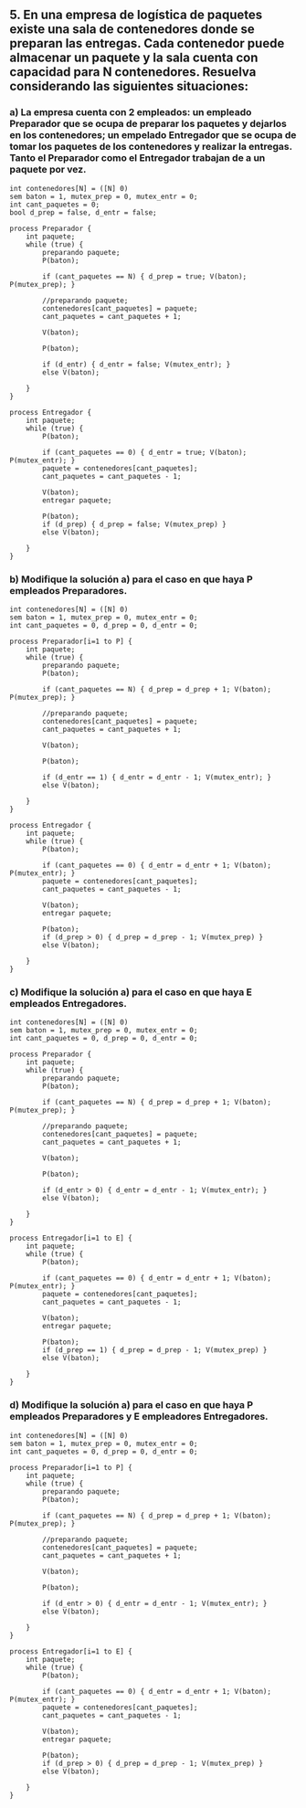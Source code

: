 ## 5. En una empresa de logística de paquetes existe una sala de contenedores donde se preparan las entregas. Cada contenedor puede almacenar un paquete y la sala cuenta con capacidad para N contenedores. Resuelva considerando las siguientes situaciones:

### a) La empresa cuenta con 2 empleados: un empleado Preparador que se ocupa de preparar los paquetes y dejarlos en los contenedores; un empelado Entregador que se ocupa de tomar los paquetes de los contenedores y realizar la entregas. Tanto el Preparador como el Entregador trabajan de a un paquete por vez.
```
int contenedores[N] = ([N] 0)
sem baton = 1, mutex_prep = 0, mutex_entr = 0;
int cant_paquetes = 0;
bool d_prep = false, d_entr = false;

process Preparador {
    int paquete;
    while (true) {
        preparando paquete;
        P(baton);
        
        if (cant_paquetes == N) { d_prep = true; V(baton); P(mutex_prep); }
        
        //preparando paquete;
        contenedores[cant_paquetes] = paquete;
        cant_paquetes = cant_paquetes + 1;

        V(baton);

        P(baton);
        
        if (d_entr) { d_entr = false; V(mutex_entr); } 
        else V(baton);
    
    }
}

process Entregador {
    int paquete;
    while (true) {
        P(baton);

        if (cant_paquetes == 0) { d_entr = true; V(baton); P(mutex_entr); }
        paquete = contenedores[cant_paquetes];
        cant_paquetes = cant_paquetes - 1;

        V(baton);
        entregar paquete;

        P(baton);
        if (d_prep) { d_prep = false; V(mutex_prep) }
        else V(baton);

    }
}

```
### b) Modifique la solución a) para el caso en que haya P empleados Preparadores.
```
int contenedores[N] = ([N] 0)
sem baton = 1, mutex_prep = 0, mutex_entr = 0;
int cant_paquetes = 0, d_prep = 0, d_entr = 0;

process Preparador[i=1 to P] {
    int paquete;
    while (true) {
        preparando paquete;
        P(baton);
        
        if (cant_paquetes == N) { d_prep = d_prep + 1; V(baton); P(mutex_prep); }
        
        //preparando paquete;
        contenedores[cant_paquetes] = paquete;
        cant_paquetes = cant_paquetes + 1;

        V(baton);

        P(baton);
        
        if (d_entr == 1) { d_entr = d_entr - 1; V(mutex_entr); } 
        else V(baton);
    
    }
}

process Entregador {
    int paquete;
    while (true) {
        P(baton);

        if (cant_paquetes == 0) { d_entr = d_entr + 1; V(baton); P(mutex_entr); }
        paquete = contenedores[cant_paquetes];
        cant_paquetes = cant_paquetes - 1;

        V(baton);
        entregar paquete;

        P(baton);
        if (d_prep > 0) { d_prep = d_prep - 1; V(mutex_prep) }
        else V(baton);

    }
}

```
### c) Modifique la solución a) para el caso en que haya E empleados Entregadores.
```
int contenedores[N] = ([N] 0)
sem baton = 1, mutex_prep = 0, mutex_entr = 0;
int cant_paquetes = 0, d_prep = 0, d_entr = 0;

process Preparador {
    int paquete;
    while (true) {
        preparando paquete;
        P(baton);
        
        if (cant_paquetes == N) { d_prep = d_prep + 1; V(baton); P(mutex_prep); }
        
        //preparando paquete;
        contenedores[cant_paquetes] = paquete;
        cant_paquetes = cant_paquetes + 1;

        V(baton);

        P(baton);
        
        if (d_entr > 0) { d_entr = d_entr - 1; V(mutex_entr); } 
        else V(baton);
    
    }
}

process Entregador[i=1 to E] {
    int paquete;
    while (true) {
        P(baton);

        if (cant_paquetes == 0) { d_entr = d_entr + 1; V(baton); P(mutex_entr); }
        paquete = contenedores[cant_paquetes];
        cant_paquetes = cant_paquetes - 1;

        V(baton);
        entregar paquete;

        P(baton);
        if (d_prep == 1) { d_prep = d_prep - 1; V(mutex_prep) }
        else V(baton);

    }
}

```
### d) Modifique la solución a) para el caso en que haya P empleados Preparadores y E empleadores Entregadores.
```
int contenedores[N] = ([N] 0)
sem baton = 1, mutex_prep = 0, mutex_entr = 0;
int cant_paquetes = 0, d_prep = 0, d_entr = 0;

process Preparador[i=1 to P] {
    int paquete;
    while (true) {
        preparando paquete;
        P(baton);
        
        if (cant_paquetes == N) { d_prep = d_prep + 1; V(baton); P(mutex_prep); }
        
        //preparando paquete;
        contenedores[cant_paquetes] = paquete;
        cant_paquetes = cant_paquetes + 1;

        V(baton);

        P(baton);
        
        if (d_entr > 0) { d_entr = d_entr - 1; V(mutex_entr); } 
        else V(baton);
    
    }
}

process Entregador[i=1 to E] {
    int paquete;
    while (true) {
        P(baton);

        if (cant_paquetes == 0) { d_entr = d_entr + 1; V(baton); P(mutex_entr); }
        paquete = contenedores[cant_paquetes];
        cant_paquetes = cant_paquetes - 1;

        V(baton);
        entregar paquete;

        P(baton);
        if (d_prep > 0) { d_prep = d_prep - 1; V(mutex_prep) }
        else V(baton);

    }
}

```